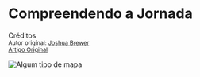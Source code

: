 Compreendendo a Jornada
=======================
Créditos<br/>
<small>Autor original: [Joshua Brewer](http://52weeksofux.com/)<br/>[Artigo Original](http://52weeksofux.com/post/780958512/understanding-the-journey)</small>

![Algum tipo de mapa](http://media.tumblr.com/tumblr_l54dm9hjNj1qz7ace.jpg "Algum tipo de mapa")
